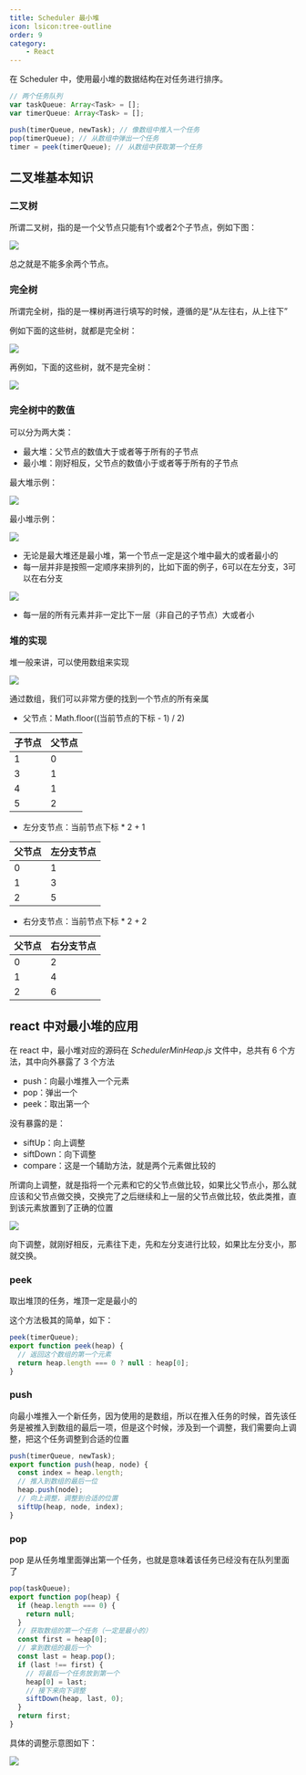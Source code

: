 ```yaml
---
title: Scheduler 最小堆
icon: lsicon:tree-outline
order: 9
category:
    - React
---
```


在 Scheduler 中，使用最小堆的数据结构在对任务进行排序。

```js
// 两个任务队列
var taskQueue: Array<Task> = []; 
var timerQueue: Array<Task> = [];

push(timerQueue, newTask); // 像数组中推入一个任务
pop(timerQueue); // 从数组中弹出一个任务
timer = peek(timerQueue); // 从数组中获取第一个任务
```



## 二叉堆基本知识

### 二叉树

所谓二叉树，指的是一个父节点只能有1个或者2个子节点，例如下图：

![](../../../../.vuepress/public/assets/images/coding-more/react/advance/scheduler-min-heap/2022-12-30-055103.png)

总之就是不能多余两个节点。



### 完全树

所谓完全树，指的是一棵树再进行填写的时候，遵循的是“从左往右，从上往下”

例如下面的这些树，就都是完全树：

![](../../../../.vuepress/public/assets/images/coding-more/react/advance/scheduler-min-heap/2022-12-30-055525.png)

再例如，下面的这些树，就不是完全树：

![](../../../../.vuepress/public/assets/images/coding-more/react/advance/scheduler-min-heap/2022-12-30-055856.png)

### 完全树中的数值

可以分为两大类：

- 最大堆：父节点的数值大于或者等于所有的子节点
- 最小堆：刚好相反，父节点的数值小于或者等于所有的子节点

最大堆示例：

![](../../../../.vuepress/public/assets/images/coding-more/react/advance/scheduler-min-heap/2022-12-30-060219.png)

最小堆示例：

![](../../../../.vuepress/public/assets/images/coding-more/react/advance/scheduler-min-heap/2022-12-30-060339.png)

- 无论是最大堆还是最小堆，第一个节点一定是这个堆中最大的或者最小的
- 每一层并非是按照一定顺序来排列的，比如下面的例子，6可以在左分支，3可以在右分支

![](../../../../.vuepress/public/assets/images/coding-more/react/advance/scheduler-min-heap/2022-12-30-060935.png)

- 每一层的所有元素并非一定比下一层（非自己的子节点）大或者小



### 堆的实现

堆一般来讲，可以使用数组来实现

![](../../../../.vuepress/public/assets/images/coding-more/react/advance/scheduler-min-heap/2022-12-30-061555.png)

通过数组，我们可以非常方便的找到一个节点的所有亲属

- 父节点：Math.floor((当前节点的下标 - 1) / 2)

| 子节点 | 父节点 |
| ------ | ------ |
| 1      | 0      |
| 3      | 1      |
| 4      | 1      |
| 5      | 2      |

- 左分支节点：当前节点下标 * 2 + 1

| 父节点 | 左分支节点 |
| ------ | ---------- |
| 0      | 1          |
| 1      | 3          |
| 2      | 5          |

- 右分支节点：当前节点下标 * 2 + 2

| 父节点 | 右分支节点 |
| ------ | ---------- |
| 0      | 2          |
| 1      | 4          |
| 2      | 6          |



## react 中对最小堆的应用

在 react 中，最小堆对应的源码在  *SchedulerMinHeap.js* 文件中，总共有 6 个方法，其中向外暴露了 3 个方法

- push：向最小堆推入一个元素
- pop：弹出一个
- peek：取出第一个

没有暴露的是：

- siftUp：向上调整
- siftDown：向下调整
- compare：这是一个辅助方法，就是两个元素做比较的

所谓向上调整，就是指将一个元素和它的父节点做比较，如果比父节点小，那么就应该和父节点做交换，交换完了之后继续和上一层的父节点做比较，依此类推，直到该元素放置到了正确的位置

![](../../../../.vuepress/public/assets/images/coding-more/react/advance/scheduler-min-heap/2022-12-30-062926.png)

向下调整，就刚好相反，元素往下走，先和左分支进行比较，如果比左分支小，那就交换。



### peek

取出堆顶的任务，堆顶一定是最小的

这个方法极其的简单，如下：

```js
peek(timerQueue);
export function peek(heap) {
  // 返回这个数组的第一个元素
  return heap.length === 0 ? null : heap[0];
}
```



### push

向最小堆推入一个新任务，因为使用的是数组，所以在推入任务的时候，首先该任务是被推入到数组的最后一项，但是这个时候，涉及到一个调整，我们需要向上调整，把这个任务调整到合适的位置

```js
push(timerQueue, newTask);
export function push(heap, node) {
  const index = heap.length;
  // 推入到数组的最后一位
  heap.push(node);
  // 向上调整，调整到合适的位置
  siftUp(heap, node, index);
}
```



### pop

pop 是从任务堆里面弹出第一个任务，也就是意味着该任务已经没有在队列里面了

```js
pop(taskQueue);
export function pop(heap) {
  if (heap.length === 0) {
    return null;
  }
  // 获取数组的第一个任务（一定是最小的）
  const first = heap[0];
  // 拿到数组的最后一个
  const last = heap.pop();
  if (last !== first) {
    // 将最后一个任务放到第一个
    heap[0] = last;
    // 接下来向下调整
    siftDown(heap, last, 0);
  }
  return first;
}
```

具体的调整示意图如下：

![](../../../../.vuepress/public/assets/images/coding-more/react/advance/scheduler-min-heap/2022-12-30-064713.png)